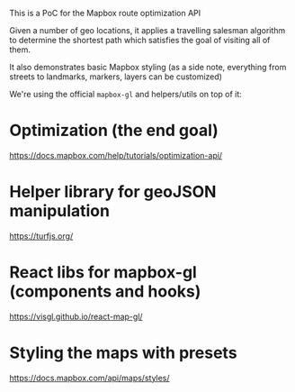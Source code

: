 This is a PoC for the Mapbox route optimization API

Given a number of geo locations, it applies a travelling salesman algorithm to determine the shortest path which satisfies the goal of visiting all of them.

It also demonstrates basic Mapbox styling (as a side note, everything from streets to landmarks, markers, layers can be customized)

We're using the official `mapbox-gl` and helpers/utils on top of it:

# Optimization (the end goal)

<https://docs.mapbox.com/help/tutorials/optimization-api/>

# Helper library for geoJSON manipulation

<https://turfjs.org/>

# React libs for mapbox-gl (components and hooks)

<https://visgl.github.io/react-map-gl/>

# Styling the maps with presets

<https://docs.mapbox.com/api/maps/styles/>


